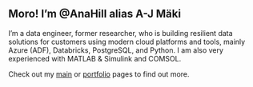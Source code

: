 ## Moro! I’m @AnaHill alias A-J Mäki
I’m a data engineer, former researcher, who is building resilient data solutions for customers using modern cloud platforms and tools, mainly Azure (ADF), Databricks, PostgreSQL, and Python. 
I am also very experienced with MATLAB & Simulink and COMSOL. 

Check out my [main](https://anahill.github.io/) or [portfolio](https://anahill.github.io/portfolio/) pages to find out more.

<!---
AnaHill/AnaHill is a ✨ special ✨ repository because its `README.md` (this file) appears on your GitHub profile.
You can click the Preview link to take a look at your changes.
- 💞️ I’m looking to collaborate on ...
- 📫 How to reach me ...
--->
